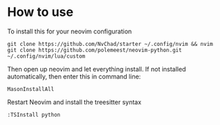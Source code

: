 # How to use

To install this for your neovim configuration

```
git clone https://github.com/NvChad/starter ~/.config/nvim && nvim
git clone https://github.com/polemeest/neovim-python.git ~/.config/nvim/lua/custom
```

Then open up neovim and let everything install. If not installed automatically, then enter this in command line:

```
MasonInstallAll
```

Restart Neovim and install the treesitter syntax

```
:TSInstall python
```
